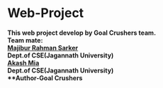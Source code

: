 # Web-Project
<b>This web project develop by Goal Crushers team.<br>
Team mate:<br>
<u>Majibur Rahman Sarker</u><br>
Dept.of CSE(Jagannath University)<br>
<u>Akash Mia</u><br>
Dept.of CSE(Jagannath University)<br>
**Author-Goal Crushers</b>
